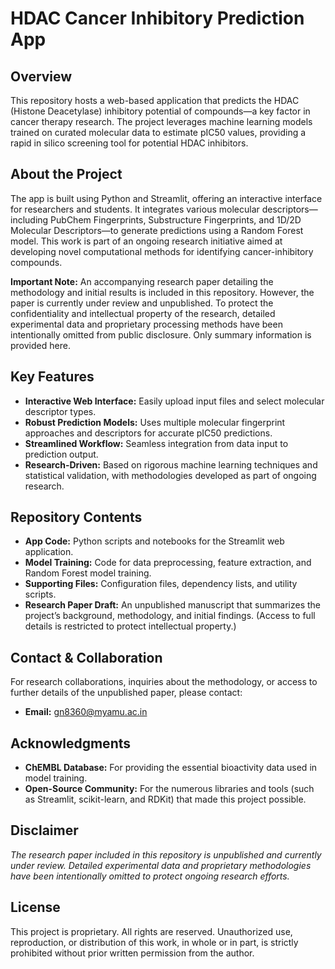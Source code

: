 # HDAC Cancer Inhibitory Prediction App

## Overview
This repository hosts a web-based application that predicts the HDAC (Histone Deacetylase) inhibitory potential of compounds—a key factor in cancer therapy research. The project leverages machine learning models trained on curated molecular data to estimate pIC50 values, providing a rapid in silico screening tool for potential HDAC inhibitors.

## About the Project
The app is built using Python and Streamlit, offering an interactive interface for researchers and students. It integrates various molecular descriptors—including PubChem Fingerprints, Substructure Fingerprints, and 1D/2D Molecular Descriptors—to generate predictions using a Random Forest model. This work is part of an ongoing research initiative aimed at developing novel computational methods for identifying cancer-inhibitory compounds.

**Important Note:** An accompanying research paper detailing the methodology and initial results is included in this repository. However, the paper is currently under review and unpublished. To protect the confidentiality and intellectual property of the research, detailed experimental data and proprietary processing methods have been intentionally omitted from public disclosure. Only summary information is provided here.

## Key Features
- **Interactive Web Interface:** Easily upload input files and select molecular descriptor types.
- **Robust Prediction Models:** Uses multiple molecular fingerprint approaches and descriptors for accurate pIC50 predictions.
- **Streamlined Workflow:** Seamless integration from data input to prediction output.
- **Research-Driven:** Based on rigorous machine learning techniques and statistical validation, with methodologies developed as part of ongoing research.

## Repository Contents
- **App Code:** Python scripts and notebooks for the Streamlit web application.
- **Model Training:** Code for data preprocessing, feature extraction, and Random Forest model training.
- **Supporting Files:** Configuration files, dependency lists, and utility scripts.
- **Research Paper Draft:** An unpublished manuscript that summarizes the project’s background, methodology, and initial findings. (Access to full details is restricted to protect intellectual property.)

## Contact & Collaboration
For research collaborations, inquiries about the methodology, or access to further details of the unpublished paper, please contact:
- **Email:** gn8360@myamu.ac.in

## Acknowledgments
- **ChEMBL Database:** For providing the essential bioactivity data used in model training.
- **Open-Source Community:** For the numerous libraries and tools (such as Streamlit, scikit-learn, and RDKit) that made this project possible.

## Disclaimer
*The research paper included in this repository is unpublished and currently under review. Detailed experimental data and proprietary methodologies have been intentionally omitted to protect ongoing research efforts.*

## License
This project is proprietary. All rights are reserved. Unauthorized use, reproduction, or distribution of this work, in whole or in part, is strictly prohibited without prior written permission from the author.
